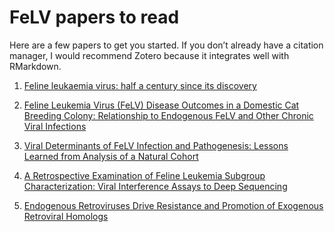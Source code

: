 FeLV papers to read
================

Here are a few papers to get you started. If you don’t already have a
citation manager, I would recommend Zotero because it integrates well
with RMarkdown.

1.  [Feline leukaemia virus: half a century since its
    discovery](http://dx.doi.org/10.1016/j.tvjl.2012.07.004)

2.  [Feline Leukemia Virus (FeLV) Disease Outcomes in a Domestic Cat
    Breeding Colony: Relationship to Endogenous FeLV and Other Chronic
    Viral Infections](http://dx.doi.org/10.1128/jvi.00649-18)

3.  [Viral Determinants of FeLV Infection and Pathogenesis: Lessons
    Learned from Analysis of a Natural
    Cohort](http://dx.doi.org/10.3390/v3091681)

4.  [A Retrospective Examination of Feline Leukemia Subgroup
    Characterization: Viral Interference Assays to Deep
    Sequencing](http://dx.doi.org/10.3390/v10010029)

5.  [Endogenous Retroviruses Drive Resistance and Promotion of Exogenous
    Retroviral
    Homologs](http://dx.doi.org/10.1146/annurev-animal-050620-101416)

